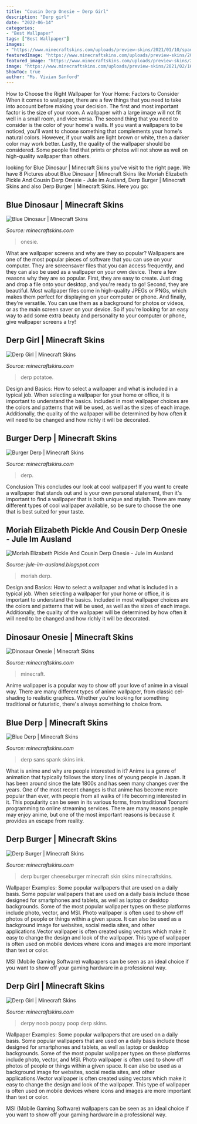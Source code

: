 ```yaml
---
title: "Cousin Derp Onesie ~ Derp Girl"
description: "Derp girl"
date: "2022-06-14"
categories:
- "Best Wallpaper"
tags: ["Best Wallpaper"]
images:
- "https://www.minecraftskins.com/uploads/preview-skins/2021/01/10/spank-sans-ink-sans-16320055.png?v302"
featuredImage: "https://www.minecraftskins.com/uploads/preview-skins/2021/06/08/derp-burger-18063059.png?v408"
featured_image: "https://www.minecraftskins.com/uploads/preview-skins/2021/06/08/derp-burger-18063059.png?v408"
image: "https://www.minecraftskins.com/uploads/preview-skins/2021/02/16/ashashwater-dinosaur-onesie-16787035.png?v302"
ShowToc: true
author: "Ms. Vivian Sanford"
---
```



How to Choose the Right Wallpaper for Your Home: Factors to Consider
When it comes to wallpaper, there are a few things that you need to take into account before making your decision. The first and most important factor is the size of your room. A wallpaper with a large image will not fit well in a small room, and vice versa. 
The second thing that you need to consider is the color of your home's walls. If you want a wallpapers to be noticed, you'll want to choose something that complements your home's natural colors. However, if your walls are light brown or white, then a darker color may work better. 
Lastly, the quality of the wallpaper should be considered. Some people find that prints or photos will not show as well on high-quality wallpaper than others.

	

		
looking for Blue Dinosaur | Minecraft Skins you've visit to the right page. We have 8 Pictures about Blue Dinosaur | Minecraft Skins like Moriah Elizabeth Pickle And Cousin Derp Onesie - Jule im Ausland, Derp Burger | Minecraft Skins and also Derp Burger | Minecraft Skins. Here you go:
		
    
## Blue Dinosaur | Minecraft Skins

<img loading=lazy src="https://www.minecraftskins.com/uploads/preview-skins/2021/02/16/ashashwater-dinosaur-onesie-16787035.png?v302" onerror="this.onerror=null;this.src='https://tse4.mm.bing.net/th?id=OIP.cBFy5FB3hFI0180qirC69gAAAA&amp;pid=15.1';" alt="Blue Dinosaur | Minecraft Skins">

_Source: minecraftskins.com_

>onesie. 

	

What are wallpaper screens and why are they so popular?
Wallpapers are one of the most popular pieces of software that you can use on your computer. They are screensaver files that you can access frequently, and they can also be used as a wallpaper on your own device. There a few reasons why they are so popular. First, they are easy to create. Just drag and drop a file onto your desktop, and you're ready to go! Second, they are beautiful. Most wallpaper files come in high-quality JPEGs or PNGs, which makes them perfect for displaying on your computer or phone. And finally, they're versatile. You can use them as a background for photos or videos, or as the main screen saver on your device. So if you're looking for an easy way to add some extra beauty and personality to your computer or phone, give wallpaper screens a try!

    
## Derp Girl | Minecraft Skins

<img loading=lazy src="https://www.minecraftskins.com/uploads/preview-skins/2021/04/06/sunny-girl-17379446.png?v420" onerror="this.onerror=null;this.src='https://tse3.mm.bing.net/th?id=OIP.KQY6kV06yhFA1k-IvjLsXQAAAA&amp;pid=15.1';" alt="Derp Girl | Minecraft Skins">

_Source: minecraftskins.com_

>derp potatoe. 

	

Design and Basics: How to select a wallpaper and what is included in a typical job.
When selecting a wallpaper for your home or office, it is important to understand the basics. Included in most wallpaper choices are the colors and patterns that will be used, as well as the sizes of each image. Additionally, the quality of the wallpaper will be determined by how often it will need to be changed and how richly it will be decorated.

    
## Burger Derp | Minecraft Skins

<img loading=lazy src="https://www.minecraftskins.com/uploads/preview-skins/2021/06/08/derp-burger-18063059.png?v408" onerror="this.onerror=null;this.src='https://tse2.mm.bing.net/th?id=OIP.E2OtYKck072-J5lZC0uncQAAAA&amp;pid=15.1';" alt="Burger Derp | Minecraft Skins">

_Source: minecraftskins.com_

>derp. 

	

Conclusion
This concludes our look at cool wallpaper! If you want to create a wallpaper that stands out and is your own personal statement, then it's important to find a wallpaper that is both unique and stylish. There are many different types of cool wallpaper available, so be sure to choose the one that is best suited for your taste.

    
## Moriah Elizabeth Pickle And Cousin Derp Onesie - Jule Im Ausland

<img loading=lazy src="https://i.pinimg.com/236x/3d/68/32/3d6832e6084af061c51a08cd509c8986.jpg" onerror="this.onerror=null;this.src='https://tse1.mm.bing.net/th?id=OIP.Y7v2oJDnVqA-1OffUKdoagAAAA&amp;pid=15.1';" alt="Moriah Elizabeth Pickle And Cousin Derp Onesie - Jule im Ausland">

_Source: jule-im-ausland.blogspot.com_

>moriah derp. 

	

Design and Basics: How to select a wallpaper and what is included in a typical job.
When selecting a wallpaper for your home or office, it is important to understand the basics. Included in most wallpaper choices are the colors and patterns that will be used, as well as the sizes of each image. Additionally, the quality of the wallpaper will be determined by how often it will need to be changed and how richly it will be decorated.

    
## Dinosaur Onesie | Minecraft Skins

<img loading=lazy src="https://www.minecraftskins.com/uploads/preview-skins/2021/01/20/daft-dinosaur-yt-minecraft-skin-dino-onesie-16437204.png?v397" onerror="this.onerror=null;this.src='https://tse1.mm.bing.net/th?id=OIP.qCBw5o_GrCDMiSsBd2pyPAAAAA&amp;pid=15.1';" alt="Dinosaur Onesie | Minecraft Skins">

_Source: minecraftskins.com_

>minecraft. 

	

Anime wallpaper is a popular way to show off your love of anime in a visual way. There are many different types of anime wallpaper, from classic cel-shading to realistic graphics. Whether you're looking for something traditional or futuristic, there's always something to choice from.

    
## Blue Derp | Minecraft Skins

<img loading=lazy src="https://www.minecraftskins.com/uploads/preview-skins/2021/01/10/spank-sans-ink-sans-16320055.png?v302" onerror="this.onerror=null;this.src='https://tse3.mm.bing.net/th?id=OIP.rPq2nyv8Wrz_YPkSEm-H0wAAAA&amp;pid=15.1';" alt="Blue Derp | Minecraft Skins">

_Source: minecraftskins.com_

>derp sans spank skins ink. 

	

What is anime and why are people interested in it?
Anime is a genre of animation that typically follows the story lines of young people in Japan. It has been around since the late 1800s and has seen many changes over the years. One of the most recent changes is that anime has become more popular than ever, with people from all walks of life becoming interested in it. This popularity can be seen in its various forms, from traditional Toonami programming to online streaming services. There are many reasons people may enjoy anime, but one of the most important reasons is because it provides an escape from reality.

    
## Derp Burger | Minecraft Skins

<img loading=lazy src="https://www.minecraftskins.com/uploads/preview-skins/2020/06/30/burger-derp-14720159.png?v302" onerror="this.onerror=null;this.src='https://tse4.mm.bing.net/th?id=OIP.uTjsFLz5vZEBhFbyutR5rAAAAA&amp;pid=15.1';" alt="Derp Burger | Minecraft Skins">

_Source: minecraftskins.com_

>derp burger cheeseburger minecraft skin skins minecraftskins. 

	

Wallpaper Examples: Some popular wallpapers that are used on a daily basis.
Some popular wallpapers that are used on a daily basis include those designed for smartphones and tablets, as well as laptop or desktop backgrounds. Some of the most popular wallpaper types on these platforms include photo, vector, and MSI. 
Photo wallpaper is often used to show off photos of people or things within a given space. It can also be used as a background image for websites, social media sites, and other applications.Vector wallpaper is often created using vectors which make it easy to change the design and look of the wallpaper. This type of wallpaper is often used on mobile devices where icons and images are more important than text or color. 

MSI (Mobile Gaming Software) wallpapers can be seen as an ideal choice if you want to show off your gaming hardware in a professional way.

    
## Derp Girl | Minecraft Skins

<img loading=lazy src="https://www.minecraftskins.com/uploads/preview-skins/2021/03/16/derpy-poopy-noob--girl--17144914.png?v420" onerror="this.onerror=null;this.src='https://tse4.mm.bing.net/th?id=OIP.mcPUMxQdpUHeyrtXKmYfhAAAAA&amp;pid=15.1';" alt="Derp Girl | Minecraft Skins">

_Source: minecraftskins.com_

>derpy noob poopy poop derp skins. 

	

Wallpaper Examples: Some popular wallpapers that are used on a daily basis.
Some popular wallpapers that are used on a daily basis include those designed for smartphones and tablets, as well as laptop or desktop backgrounds. Some of the most popular wallpaper types on these platforms include photo, vector, and MSI. 
Photo wallpaper is often used to show off photos of people or things within a given space. It can also be used as a background image for websites, social media sites, and other applications.Vector wallpaper is often created using vectors which make it easy to change the design and look of the wallpaper. This type of wallpaper is often used on mobile devices where icons and images are more important than text or color. 

MSI (Mobile Gaming Software) wallpapers can be seen as an ideal choice if you want to show off your gaming hardware in a professional way.

